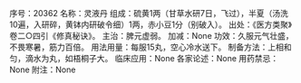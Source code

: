序号：20362
名称：灵液丹
组成：硫黄1两（甘草水研7日，飞过），半夏（汤洗10遍，入研碎，黄钵内研破令细）1两，赤小豆1分（别破入）。
出处：《医方类聚》卷二○四引《修真秘诀》。
主治：脾元虚弱。
加减：None
功效：久服元气壮盛，不畏寒暑，筋力百倍。
用法用量：每服15丸，空心冷水送下。
制备方法：上相和匀，滴水为丸，如梧桐子大。
临床应用：None
各家论述：None
用药禁忌：None
附注：None
